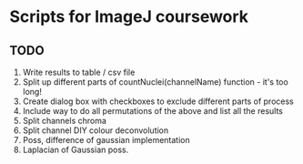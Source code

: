 # Scripts for ImageJ coursework

## TODO
1. Write results to table / csv file
1. Split up different parts of countNuclei(channelName) function - it's too long!
1. Create dialog box with checkboxes to exclude different parts of process
1. Include way to do all permutations of the above and list all the results
1. Split channels chroma
1. Split channel DIY colour deconvolution
1. Poss, difference of gaussian implementation
1. Laplacian of Gaussian poss.
